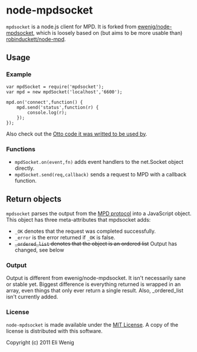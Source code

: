 # node-mpdsocket

`mpdsocket` is a node.js client for MPD. It is forked from [ewenig/node-mpdsocket](https://www.github.com/ewenig/node-mpdsocket), which is loosely based on (but aims to be more usable than) [robinduckett/node-mpd](https://www.github.com/robinduckett/node-mpd).

## Usage

### Example

	var mpdSocket = require('mpdsocket');
	var mpd = new mpdSocket('localhost','6600');
	
	mpd.on('connect',function() {
		mpd.send('status',function(r) {
			console.log(r);
		});
	});

Also check out the [Otto code it was writted to be used by](https://github.com/ferguson/otto/blob/master/otto.mpd.coffee).

### Functions

* `mpdSocket.on(event,fn)` adds event handlers to the net.Socket object directly.
* `mpdSocket.send(req,callback)` sends a request to MPD with a callback function.

## Return objects

`mpdsocket` parses the output from the [MPD protocol](http://www.musicpd.org/doc/protocol/) into a JavaScript object. This object has three meta-attributes that mpdsocket adds:

* `_OK` denotes that the request was completed successfully.
* `_error` is the error returned if `_OK` is false.
* ~~`_ordered_list` denotes that the object is an ordered list~~ Output has changed, see below

### Output

Output is different from ewenig/node-mpdsocket. It isn't necessarily sane or stable yet. Biggest difference is everything returned is wrapped in an array, even things that only ever return a single result. Also, _ordered_list isn't currently added.

### License
`node-mpdsocket` is made available under the [MIT License](http://www.opensource.org/licenses/mit-license.php). A copy of the license is distributed with this software.

Copyright (c) 2011 Eli Wenig
